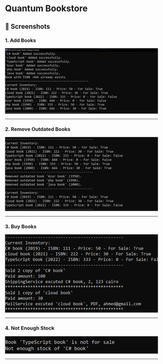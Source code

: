 # Quantum Bookstore

## 📸 Screenshots

### 1. Add Books  
![Add Books](assets/Add_books.png)  

---

### 2. Remove Outdated Books  
![Remove Outdated](assets/Remove_outdated.png)  

---

### 3. Buy Books  
![Buy](assets/Buy.png)  

---

### 4. Not Enough Stock  
![Not Enough](assets/Not_enough.png)  

---
